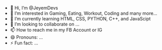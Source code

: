 - 👋 Hi, I’m @JeyemDevs
- 👀 I’m interested in Gaming, Eating, Workout, Coding and many more...
- 🌱 I’m currently learning HTML, CSS, PYTHON, C++, and JavaScipt
- 💞️ I’m looking to collaborate on ...
- 📫 How to reach me in my FB Account or IG
- 😄 Pronouns: ...
- ⚡ Fun fact: ...

<!---
JeyemDevs/JeyemDevs is a ✨ special ✨ repository because its `README.md` (this file) appears on your GitHub profile.
You can click the Preview link to take a look at your changes.
--->
